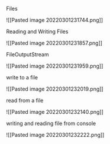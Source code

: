Files

![[Pasted image 20220301231744.png]]

Reading and Writing Files

![[Pasted image 20220301231857.png]]

FileOutputStream

![[Pasted image 20220301231959.png]]

write to a file

![[Pasted image 20220301232019.png]]

read from a file

![[Pasted image 20220301232140.png]]

writing and reading file from console

![[Pasted image 20220301232222.png]]





